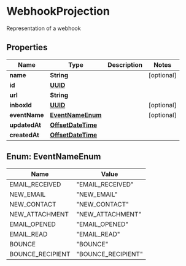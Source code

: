 

# WebhookProjection

Representation of a webhook
## Properties

Name | Type | Description | Notes
------------ | ------------- | ------------- | -------------
**name** | **String** |  |  [optional]
**id** | [**UUID**](UUID) |  | 
**url** | **String** |  | 
**inboxId** | [**UUID**](UUID) |  |  [optional]
**eventName** | [**EventNameEnum**](#EventNameEnum) |  |  [optional]
**updatedAt** | [**OffsetDateTime**](OffsetDateTime) |  | 
**createdAt** | [**OffsetDateTime**](OffsetDateTime) |  | 



## Enum: EventNameEnum

Name | Value
---- | -----
EMAIL_RECEIVED | &quot;EMAIL_RECEIVED&quot;
NEW_EMAIL | &quot;NEW_EMAIL&quot;
NEW_CONTACT | &quot;NEW_CONTACT&quot;
NEW_ATTACHMENT | &quot;NEW_ATTACHMENT&quot;
EMAIL_OPENED | &quot;EMAIL_OPENED&quot;
EMAIL_READ | &quot;EMAIL_READ&quot;
BOUNCE | &quot;BOUNCE&quot;
BOUNCE_RECIPIENT | &quot;BOUNCE_RECIPIENT&quot;



